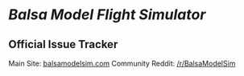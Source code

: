 # *Balsa Model Flight Simulator*
## Official Issue Tracker

Main Site: [balsamodelsim.com](http://balsamodelsim.com)
Community Reddit: [/r/BalsaModelSim](ttp://www.reddit.com/r/BalsaModelSim)

